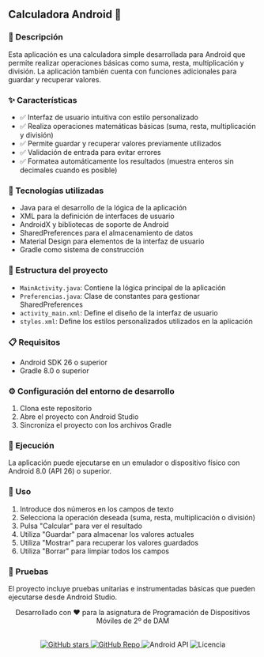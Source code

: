 ## Calculadora Android 🔢

### 📝 Descripción
Esta aplicación es una calculadora simple desarrollada para Android que permite realizar operaciones básicas como suma, resta, multiplicación y división. La aplicación también cuenta con funciones adicionales para guardar y recuperar valores.

### ✨ Características
- ✅ Interfaz de usuario intuitiva con estilo personalizado
- ✅ Realiza operaciones matemáticas básicas (suma, resta, multiplicación y división)
- ✅ Permite guardar y recuperar valores previamente utilizados
- ✅ Validación de entrada para evitar errores
- ✅ Formatea automáticamente los resultados (muestra enteros sin decimales cuando es posible)

### 🔧 Tecnologías utilizadas
- Java para el desarrollo de la lógica de la aplicación
- XML para la definición de interfaces de usuario
- AndroidX y bibliotecas de soporte de Android
- SharedPreferences para el almacenamiento de datos
- Material Design para elementos de la interfaz de usuario
- Gradle como sistema de construcción

### 📁 Estructura del proyecto
- `MainActivity.java`: Contiene la lógica principal de la aplicación
- `Preferencias.java`: Clase de constantes para gestionar SharedPreferences
- `activity_main.xml`: Define el diseño de la interfaz de usuario
- `styles.xml`: Define los estilos personalizados utilizados en la aplicación

### 📋 Requisitos
- Android SDK 26 o superior
- Gradle 8.0 o superior

### ⚙️ Configuración del entorno de desarrollo
1. Clona este repositorio
2. Abre el proyecto con Android Studio
3. Sincroniza el proyecto con los archivos Gradle

### 🚀 Ejecución
La aplicación puede ejecutarse en un emulador o dispositivo físico con Android 8.0 (API 26) o superior.

### 📱 Uso
1. Introduce dos números en los campos de texto
2. Selecciona la operación deseada (suma, resta, multiplicación o división)
3. Pulsa "Calcular" para ver el resultado
4. Utiliza "Guardar" para almacenar los valores actuales
5. Utiliza "Mostrar" para recuperar los valores guardados
6. Utiliza "Borrar" para limpiar todos los campos

### 🧪 Pruebas
El proyecto incluye pruebas unitarias e instrumentadas básicas que pueden ejecutarse desde Android Studio.

<div align="center">
    <p>Desarrollado con ❤️ para la asignatura de Programación de Dispositivos Móviles de 2º de DAM</p>
    <br>
    <a href="https://github.com/noehum7/CalculadoraAndroid">
        <img src="https://img.shields.io/github/stars/noehum7/CalculadoraAndroid?style=social" alt="GitHub stars">
    </a>
    <a href="https://github.com/noehum7/CalculadoraAndroid"> 
        <img src="https://img.shields.io/badge/GitHub-Repositorio-blue?style=for-the-badge&logo=github" alt="GitHub Repo"/> 
    </a> 
    <img src="https://img.shields.io/badge/Android-API%2026+-green?style=for-the-badge&logo=android" alt="Android API"/> 
    <img src="https://img.shields.io/badge/Licencia-MIT-yellow?style=for-the-badge" alt="Licencia"/>
</div>
